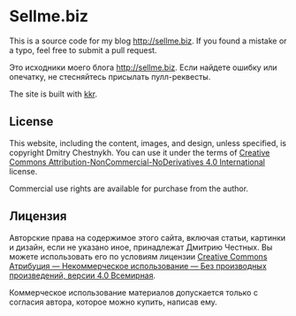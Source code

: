 Sellme.biz
==========

This is a source code for my blog <http://sellme.biz>.
If you found a mistake or a typo, feel free to submit a pull request.

Это исходники моего блога <http://sellme.biz>.
Если найдете ошибку или опечатку, не стесняйтесь присылать пулл-реквесты.


The site is built with [kkr](https://github.com/dchest/kkr).


License
-------

This website, including the content, images, and design, unless specified, is
copyright Dmitry Chestnykh. You can use it under the terms of [Creative Commons
Attribution-NonCommercial-NoDerivatives 4.0 International][cc] license.

Commercial use rights are available for purchase from the author.

[cc]: http://creativecommons.org/licenses/by-nc-nd/4.0/


Лицензия
--------

Авторские права на содержимое этого сайта, включая статьи, картинки и дизайн,
если не указано иное, принадлежат Дмитрию Честных. Вы можете использовать
его по условиям лицензии [Creative Commons Атрибуция — Некоммерческое
использование — Без производных произведений, версии 4.0 Всемирная][cc_ru].

Коммерческое использование материалов допускается только с согласия автора,
которое можно купить, написав ему.

[cc_ru]: http://creativecommons.org/licenses/by-nc-nd/4.0/deed.ru
